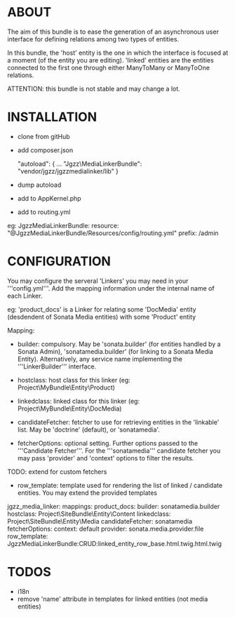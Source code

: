 # ABOUT

The aim of this bundle is to ease the generation of an asynchronous user interface for defining relations among two types of entities.

In this bundle, the 'host' entity is the one in which the interface is focused at a moment (of the entity you are editing). 'linked' entities are the entities connected to the first one through either ManyToMany or ManyToOne relations.

ATTENTION: this bundle is not stable and may change a lot.


# INSTALLATION

- clone from gitHub
- add composer.json

    "autoload": {
    ...
        "Jgzz\\MediaLinkerBundle": "vendor/jgzz/jgzzmedialinker/lib"
    }

- dump autoload
- add to AppKernel.php
- add to routing.yml

eg: 
JgzzMediaLinkerBundle:
  resource: "@JgzzMediaLinkerBundle/Resources/config/routing.yml"
  prefix:   /admin



# CONFIGURATION

You may configure the serveral 'Linkers' you may need in your '''config.yml'''. Add the mapping information under the internal name of each Linker.

eg: 'product_docs' is a Linker for relating some 'DocMedia' entity (desdendent of Sonata Media entities) with some 'Product' entity

Mapping: 

- builder: compulsory. May be 'sonata.builder' (for entities handled by a Sonata Admin), 'sonatamedia.builder' (for linking to a Sonata Media Entity). Alternatively, any service name implementing the '''LinkerBuilder''' interface.

- hostclass: host class for this linker (eg: Project\MyBundle\Entity\Product)

- linkedclass: linked class for this linker (eg: Project\MyBundle\Entity\DocMedia)

- candidateFetcher: fetcher to use for retrieving entities in the 'linkable' list. May be 'doctrine' (default), or 'sonatamedia'.

- fetcherOptions: optional setting. Further options passed to the '''Candidate Fetcher'''. For the '''sonatamedia''' candidate fetcher you may pass 'provider' and 'context' options to filter the results.

TODO: extend for custom fetchers

- row_template: template used for rendering the list of linked / candidate entities. You may extend the provided templates

jgzz_media_linker:
    mappings:
        product_docs:
            builder: sonatamedia.builder
            hostclass: Project\SiteBundle\Entity\Content
            linkedclass: Project\SiteBundle\Entity\Media
            candidateFetcher: sonatamedia
            fetcherOptions:
                context: default
                provider: sonata.media.provider.file
            row_template: JgzzMediaLinkerBundle:CRUD:linked_entity_row_base.html.twig.html.twig


# TODOS
- i18n
- remove 'name' attribute in templates for linked entities (not media entities)
